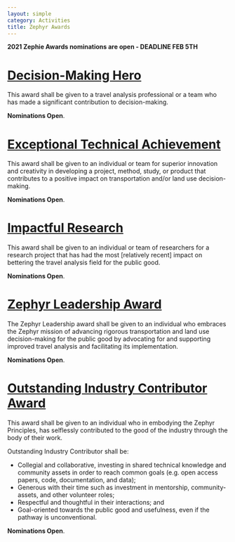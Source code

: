 ```yaml
---
layout: simple
category: Activities
title: Zephyr Awards
---
```



**2021 Zephie Awards nominations are open - DEADLINE FEB 5TH**

# [Decision-Making Hero](/decision-making-hero-award)

This award shall be given to a travel analysis professional or a team who has made a significant contribution to decision-making.

**Nominations Open**.

# [Exceptional Technical Achievement](/technical-achievement-award)
This award shall be given to an individual or team for superior innovation and creativity in developing a project, method, study, or product that contributes to a positive impact on transportation and/or land use decision-making.

**Nominations Open**.

# [Impactful Research](/impactful-research-award)
This award shall be given to an individual or team of researchers for a research project that has had the most [relatively recent] impact on bettering the travel analysis field for the public good.  

**Nominations Open**.

# [Zephyr Leadership Award](/leadership-award)
The Zephyr Leadership award shall be given to an individual who embraces the Zephyr mission of advancing rigorous transportation and land use decision-making for the public good by advocating for and supporting improved travel analysis and facilitating its implementation.

**Nominations Open**.

# [Outstanding Industry Contributor Award](/industry-contributor-award)
This award shall be given to an individual who in embodying the Zephyr Principles, has selflessly contributed to the good of the industry through the body of their work.

Outstanding Industry Contributor shall be:

 - Collegial and collaborative, investing in shared technical knowledge and community assets in order to reach common goals (e.g. open access papers, code, documentation, and data);  
 - Generous with their time such as investment in mentorship, community-assets, and other volunteer roles;  
 - Respectful and thoughtful in their interactions; and  
 - Goal-oriented towards the public good and usefulness, even if the pathway is unconventional.

**Nominations Open**.
